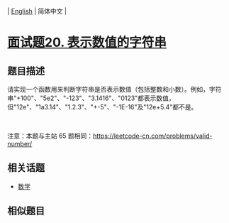 
| [English](README_EN.md) | 简体中文 |

# [面试题20. 表示数值的字符串](https://leetcode-cn.com/problems/biao-shi-shu-zhi-de-zi-fu-chuan-lcof/)

## 题目描述

<p>请实现一个函数用来判断字符串是否表示数值（包括整数和小数）。例如，字符串&quot;+100&quot;、&quot;5e2&quot;、&quot;-123&quot;、&quot;3.1416&quot;、&quot;0123&quot;都表示数值，但&quot;12e&quot;、&quot;1a3.14&quot;、&quot;1.2.3&quot;、&quot;+-5&quot;、&quot;-1E-16&quot;及&quot;12e+5.4&quot;都不是。</p>

<p>&nbsp;</p>

<p>注意：本题与主站 65 题相同：<a href="https://leetcode-cn.com/problems/valid-number/">https://leetcode-cn.com/problems/valid-number/</a></p>


## 相关话题

- [数学](https://leetcode-cn.com/tag/math)

## 相似题目


